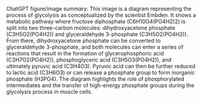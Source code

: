 ChatGPT figure/image summary: This image is a diagram representing the process of glycolysis as conceptualized by the scientist Embden. It shows a metabolic pathway where fructose diphosphate (C6H10O4(PO4H2)2) is split into two three-carbon molecules: dihydroxyacetone phosphate (C3H5O2(PO4H2)) and glyceraldehyde 3-phosphate (C3H5O2(PO4H2)). From there, dihydroxyacetone phosphate can be converted to glyceraldehyde 3-phosphate, and both molecules can enter a series of reactions that result in the formation of glycerophosphoric acid (C3H7O2(PO4H2)), phosphoglyceric acid (C3H5O3(PO4H2)), and ultimately pyruvic acid (C3H4O3). Pyruvic acid can then be further reduced to lactic acid (C3H6O3) or can release a phosphate group to form inorganic phosphate (H3PO4). The diagram highlights the role of phosphorylated intermediates and the transfer of high-energy phosphate groups during the glycolysis process in muscle cells.